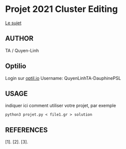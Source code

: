 # Projet 2021 Cluster Editing

[Le sujet](https://www.lamsade.dauphine.fr/~sikora/ens/graphes/projet2021/)

## AUTHOR

TA / Quyen-Linh

## Optilio

Login sur [optil.io](https://www.optil.io/optilion/)
Username: QuyenLinhTA-DauphinePSL

## USAGE

indiquer ici comment utiliser votre projet, par exemple

    python3 projet.py < file1.gr > solution

## REFERENCES
[1].
[2].
[3].
